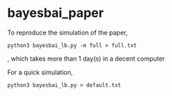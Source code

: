 # bayesbai_paper

To reproduce the simulation of the paper,

    python3 bayesbai_lb.py -m full > full.txt

, which takes more than 1 day(s) in a decent computer

For a quick simulation, 

    python3 bayesbai_lb.py > default.txt

